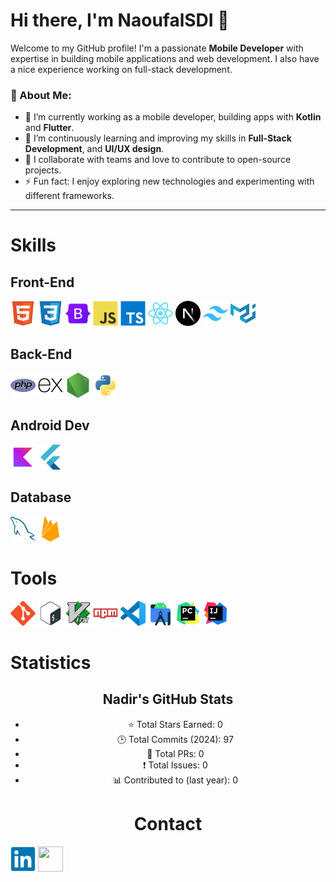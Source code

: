 # Hi there, I'm NaoufalSDI 👋

Welcome to my GitHub profile! I'm a passionate **Mobile Developer** with expertise in building mobile applications and web development. I also have a nice experience working on full-stack development.

### 🚀 About Me:
- 🔭 I’m currently working as a mobile developer, building apps with **Kotlin** and **Flutter**.
- 🌱 I’m continuously learning and improving my skills in **Full-Stack Development**, and **UI/UX design**.
- 👯 I collaborate with teams and love to contribute to open-source projects.
- ⚡ Fun fact: I enjoy exploring new technologies and experimenting with different frameworks.

---

# Skills

## Front-End
<p align="left">
<img src="https://raw.githubusercontent.com/devicons/devicon/master/icons/html5/html5-original.svg" width="40" height="40"/>
<img src="https://raw.githubusercontent.com/devicons/devicon/master/icons/css3/css3-original.svg" width="40" height="40"/>
<img src="https://raw.githubusercontent.com/devicons/devicon/master/icons/bootstrap/bootstrap-original.svg" width="40" height="40"/>
<img src="https://raw.githubusercontent.com/devicons/devicon/master/icons/javascript/javascript-original.svg" width="40" height="40"/>
<img src="https://raw.githubusercontent.com/devicons/devicon/master/icons/typescript/typescript-original.svg" width="40" height="40"/>
<img src="https://raw.githubusercontent.com/devicons/devicon/master/icons/react/react-original.svg" width="40" height="40"/>
<img src="https://raw.githubusercontent.com/devicons/devicon/master/icons/nextjs/nextjs-original.svg" width="40" height="40"/>
<img src="https://raw.githubusercontent.com/devicons/devicon/master/icons/tailwindcss/tailwindcss-plain.svg" width="40" height="40"/>
<img src="https://raw.githubusercontent.com/devicons/devicon/master/icons/materialui/materialui-original.svg" width="40" height="40"/>
</p>

## Back-End
<p align="left">
<img src="https://raw.githubusercontent.com/devicons/devicon/master/icons/php/php-original.svg" width="40" height="40"/>
<img src="https://raw.githubusercontent.com/devicons/devicon/master/icons/express/express-original.svg" width="40" height="40"/>
<img src="https://raw.githubusercontent.com/devicons/devicon/master/icons/nodejs/nodejs-original.svg" width="40" height="40"/>
<img src="https://raw.githubusercontent.com/devicons/devicon/master/icons/python/python-original.svg" width="40" height="40"/>
</p>

## Android Dev
<p align="left">
<img src="https://raw.githubusercontent.com/devicons/devicon/master/icons/kotlin/kotlin-original.svg" width="40" height="40"/>
<img src="https://raw.githubusercontent.com/devicons/devicon/master/icons/flutter/flutter-original.svg" width="40" height="40"/>
</p>

## Database
<p align="left">
<img src="https://raw.githubusercontent.com/devicons/devicon/master/icons/mysql/mysql-original.svg" width="40" height="40"/>
<img src="https://raw.githubusercontent.com/devicons/devicon/master/icons/firebase/firebase-plain.svg" width="40" height="40"/>
</p>

# Tools
<p align="left">
<img src="https://raw.githubusercontent.com/devicons/devicon/master/icons/git/git-original.svg" width="40" height="40"/>
<img src="https://raw.githubusercontent.com/devicons/devicon/master/icons/bash/bash-original.svg" width="40" height="40"/>
<img src="https://raw.githubusercontent.com/devicons/devicon/master/icons/vim/vim-original.svg" width="40" height="40"/>
<img src="https://raw.githubusercontent.com/devicons/devicon/master/icons/npm/npm-original-wordmark.svg" width="40" height="40"/>
<img src="https://raw.githubusercontent.com/devicons/devicon/master/icons/vscode/vscode-original.svg" width="40" height="40"/>
<img src="https://raw.githubusercontent.com/devicons/devicon/master/icons/androidstudio/androidstudio-original.svg" width="40" height="40"/>
<img src="https://raw.githubusercontent.com/devicons/devicon/master/icons/pycharm/pycharm-original.svg" width="40" height="40"/>
<img src="https://raw.githubusercontent.com/devicons/devicon/master/icons/intellij/intellij-original.svg" width="40" height="40"/>
</p>

# Statistics

<div align="center">

## Nadir's GitHub Stats
- ⭐ Total Stars Earned: 0
- 🕒 Total Commits (2024): 97
- 🔄 Total PRs: 0
- ❗ Total Issues: 0
- 📊 Contributed to (last year): 0


# Contact
<p align="left">
<a href="https://linkedin.com/in/your-linkedin" target="blank"><img src="https://raw.githubusercontent.com/devicons/devicon/master/icons/linkedin/linkedin-original.svg" width="40" height="40"/></a>
<a href="mailto:your.email@gmail.com"><img src="https://raw.githubusercontent.com/microsoft/vscode-codicons/main/src/icons/mail.svg" width="40" height="40"/></a>
</p>

